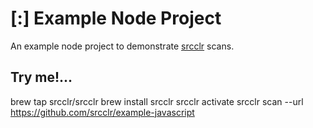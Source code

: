 # [:] Example Node Project

An example node project to demonstrate [srcclr](https://www.srcclr.com) scans.

## Try me!...


brew tap srcclr/srcclr
brew install srcclr
srcclr activate
srcclr scan --url https://github.com/srcclr/example-javascript

